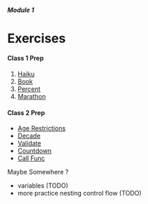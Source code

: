 ##### Module 1

# Exercises

#### Class 1 Prep
1. [Haiku](./haiku)
2. [Book](./book)
3. [Percent](./percent)
4. [Marathon](./marathon)

#### Class 2 Prep
* [Age Restrictions](./age-restrictions)
* [Decade](./decade)
* [Validate](./validate)
* [Countdown](./countdown)
* [Call Func](./call-func)

Maybe Somewhere ?
* variables (TODO)
* more practice nesting control flow (TODO)
